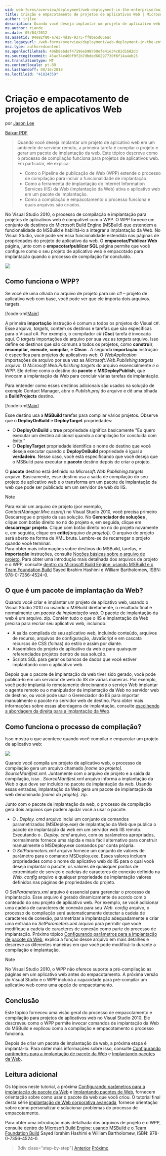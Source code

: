 ```yaml
---
uid: web-forms/overview/deployment/web-deployment-in-the-enterprise/building-and-packaging-web-application-projects
title: Criação e empacotamento de projetos de aplicativos Web | Microsoft Docs
author: jrjlee
description: Quando você deseja implantar um projeto de aplicativo web em um ambiente de servidor remoto, a primeira tarefa é compilar o projeto e gerar um ote de implantação da web...
ms.author: riande
ms.date: 05/04/2012
ms.assetid: 94e92f80-a7e3-4d18-9375-ff8be5d666ac
msc.legacyurl: /web-forms/overview/deployment/web-deployment-in-the-enterprise/building-and-packaging-web-application-projects
msc.type: authoredcontent
ms.openlocfilehash: 406b8e6daf47196eb98700efe41e34c02d5682d3
ms.sourcegitcommit: 45ac74e400f9f2b7dbded66297730f6f14a4eb25
ms.translationtype: MT
ms.contentlocale: pt-BR
ms.lasthandoff: 08/16/2018
ms.locfileid: "41824359"
---
```

<a name="building-and-packaging-web-application-projects"></a>Criação e empacotamento de projetos de aplicativos Web
====================
por [Jason Lee](https://github.com/jrjlee)

[Baixar PDF](https://msdnshared.blob.core.windows.net/media/MSDNBlogsFS/prod.evol.blogs.msdn.com/CommunityServer.Blogs.Components.WeblogFiles/00/00/00/63/56/8130.DeployingWebAppsInEnterpriseScenarios.pdf)

> Quando você deseja implantar um projeto de aplicativo web em um ambiente de servidor remoto, a primeira tarefa é compilar o projeto e gerar um pacote de implantação da web. Este tópico descreve como o processo de compilação funciona para projetos de aplicativos web. Em particular, ele explica:
> 
> - Como o Pipeline de publicação de Web (WPP) estende o processo de compilação para incluir a funcionalidade de implantação.
> - Como a ferramenta de implantação do Internet Information Services (IIS) da Web (implantação da Web) ativa o aplicativo web em um pacote de implantação.
> - Como a compilação e empacotamento o processo funciona e quais arquivos são criados.


No Visual Studio 2010, o processo de compilação e implantação para projetos de aplicativos web é compatível com o WPP. O WPP fornece um conjunto de destinos do Microsoft Build Engine (MSBuild) que estendem a funcionalidade do MSBuild e habilitá-lo a integrar a implantação da Web. No Visual Studio, você pode ver essa funcionalidade estendida nas páginas de propriedades do projeto de aplicativo da web. O **empacotar/Publicar Web** página, junto com o **empacotar/publicar SQL** página permite que você configure como o seu projeto de aplicativo web é empacotado para implantação quando o processo de compilação for concluído.

![](building-and-packaging-web-application-projects/_static/image1.png)

## <a name="how-does-the-wpp-work"></a>Como funciona o WPP?

Se você dê uma olhada no arquivo de projeto para um c# – projeto de aplicativo web com base, você pode ver que ele importa dois arquivos. targets.


[!code-xml[Main](building-and-packaging-web-application-projects/samples/sample1.xml)]


A primeira **importação** instrução é comum a todos os projetos do Visual c#. Esse arquivo, *targets*, contém os destinos e tarefas que são específicas para o Visual c#. Por exemplo, o compilador c# (**Csc**) tarefa é invocada aqui. O *targets* importações de arquivo por sua vez as *targets* arquivo. Isso define os destinos que são comuns a todos os projetos, como **construir**, **recompilar**, **execute**, **compilar**, e **Clean** . A segunda **importação** instrução é específica para projetos de aplicativos web. O *WebApplication* importações de arquivo por sua vez as *Microsoft.Web.Publishing.targets* arquivo. O *Microsoft.Web.Publishing.targets* do arquivo essencialmente *é* o WPP. Ele define como o destino do **pacote** e **MSDeployPublish**, que invocam a implantação da Web para concluir várias tarefas de implantação.

Para entender como esses destinos adicionais são usados na solução de exemplo Contact Manager, abra o *Publish.proj* do arquivo e dê uma olhada a **BuildProjects** destino.


[!code-xml[Main](building-and-packaging-web-application-projects/samples/sample2.xml)]


Esse destino usa a **MSBuild** tarefas para compilar vários projetos. Observe que o **DeployOnBuild** e **DeployTarget** propriedades:

- O **DeployOnBuild = true** propriedade significa basicamente "Eu quero executar um destino adicional quando a compilação for concluída com êxito."
- O **DeployTarget** propriedade identifica o nome do destino que você deseja executar quando o **DeployOnBuild** propriedade é igual a **verdadeiro**. Nesse caso, você está especificando que você deseja que o MSBuild para executar o **pacote** destino depois de criar o projeto.

O **pacote** destino está definido na *Microsoft.Web.Publishing.targets* arquivo. Basicamente, esse destino usa a saída de compilação do seu projeto de aplicativo web e o transforma em um pacote de implantação da web que pode ser publicado em um servidor de web do IIS.

> [!NOTE]
> Para exibir um arquivo de projeto (por exemplo, <em>ContactManager.Mvc.csproj</em>) no Visual Studio 2010, você precisa primeiro Descarregue o projeto da sua solução. No <strong>Gerenciador de soluções</strong> , clique com botão direito no nó do projeto e, em seguida, clique em <strong>descarregar projeto</strong>. Clique com botão direito no nó do projeto novamente e, em seguida, clique em <strong>edite</strong><em>[arquivo de projeto]</em>). O arquivo de projeto será aberto na forma de XML bruta. Lembre-se de recarregar o projeto quando você terminar.  
> Para obter mais informações sobre destinos do MSBuild, tarefas, e <strong>importação</strong> instruções, consulte [Noções básicas sobre o arquivo de projeto](understanding-the-project-file.md). Para obter uma introdução mais detalhada dos arquivos de projeto e o WPP, consulte [dentro do Microsoft Build Engine: usando MSBuild e o Team Foundation Build](http://amzn.com/0735645248) Sayed Ibrahim Hashimi e William Bartholomew, ISBN: 978-0-7356-4524-0.


## <a name="what-is-a-web-deployment-package"></a>O que é um pacote de implantação da Web?

Quando você criar e implantar um projeto de aplicativo web, usando o Visual Studio 2010 ou usando o MSBuild diretamente, o resultado final é normalmente um *pacote de implantação web*. O pacote de implantação da web é um arquivo. zip. Contém tudo o que o IIS e implantação da Web precisa para recriar seu aplicativo web, incluindo:

- A saída compilada do seu aplicativo web, incluindo conteúdo, arquivos de recurso, arquivos de configuração, JavaScript e em cascata recursos de CSS (folhas) do estilo e assim por diante.
- Assemblies do projeto de aplicativo da web e para quaisquer referenciados projetos dentro de sua solução.
- Scripts SQL para gerar os bancos de dados que você estiver implantando com o aplicativo web.

Depois que o pacote de implantação da web tiver sido gerado, você pode publicá-lo em um servidor de web do IIS de várias maneiras. Por exemplo, você pode implantá-lo remotamente direcionando o serviço Web implantar o agente remoto ou o manipulador de implantação da Web no servidor web de destino, ou você pode usar o Gerenciador do IIS para importar manualmente o pacote no servidor web de destino. Para obter mais informações sobre essas abordagens de implantação, consulte [escolhendo a abordagem da direita para a implantação da Web](../configuring-server-environments-for-web-deployment/choosing-the-right-approach-to-web-deployment.md).

## <a name="how-does-the-build-process-work"></a>Como funciona o processo de compilação?

Isso mostra o que acontece quando você compilar e empacotar um projeto de aplicativo web:

![](building-and-packaging-web-application-projects/_static/image2.png)

Quando você compila um projeto de aplicativo web, o processo de compilação gera um arquivo chamado *[nome do projeto]. SourceManifest.xml*. Juntamente com o arquivo de projeto e a saída da compilação, isso *. SourceManifest.xml* arquivo informa a implantação da Web o que deve ser incluído no pacote de implantação da web. Usando essas entradas, implantação da Web gera um pacote de implantação da web denominado *[nome do projeto]. zip*.

Junto com o pacote de implantação da web, o processo de compilação gera dois arquivos que podem ajudar você a usar o pacote:

- O *. Deploy. cmd* arquivo inclui um conjunto de comandos parametrizados (MSDeploy.exe) de implantação da Web que publica o pacote de implantação da web em um servidor web IIS remoto. Executando o *. Deploy. cmd* arquivo, com os parâmetros apropriados, normalmente fornece uma rápida e mais fácil alternativo para construir manualmente o MSDeploy.exe comandos por conta própria.
- O *SetParameters.xml* arquivo fornece um conjunto de valores de parâmetro para o comando MSDeploy.exe. Esses valores incluem propriedades como o nome do aplicativo web do IIS para o qual você deseja implantar o pacote, os valores de quaisquer pontos de extremidade de serviço e cadeias de caracteres de conexão definido na *Web. config* arquivo e qualquer propriedade de implantação valores definidos nas páginas de propriedades do projeto.

O *SetParameters.xml* arquivo é essencial para gerenciar o processo de implantação. Esse arquivo é gerado dinamicamente de acordo com o conteúdo do seu projeto de aplicativo web. Por exemplo, se você adicionar uma cadeia de caracteres de conexão para seu *Web. config* arquivo, o processo de compilação será automaticamente detectar a cadeia de caracteres de conexão, parametrizar a implantação adequadamente e criar uma entrada no  *SetParameters.xml* arquivo para permitir que você modifique a cadeia de caracteres de conexão como parte do processo de implantação. Próximo tópico [Configurando parâmetros para a implantação de pacote da Web](configuring-parameters-for-web-package-deployment.md), explica a função desse arquivo em mais detalhes e descreve as diferentes maneiras em que você pode modificá-lo durante a compilação e implantação.

> [!NOTE]
> No Visual Studio 2010, o WPP não oferece suporte a pré-compilação as páginas em um aplicativo web antes do empacotamento. A próxima versão do Visual Studio e o WPP incluirá a capacidade para pré-compilar um aplicativo web como uma opção de empacotamento.


## <a name="conclusion"></a>Conclusão

Este tópico forneceu uma visão geral do processo de empacotamento e compilação para projetos de aplicativos web no Visual Studio 2010. Ele descreveu como o WPP permite invocar comandos de implantação da Web do MSBuild e explicou como a compilação e empacotamento o processo funciona.

Depois de criar um pacote de implantação da web, a próxima etapa é implantá-lo. Para obter mais informações sobre isso, consulte [Configurando parâmetros para a implantação de pacote da Web](configuring-parameters-for-web-package-deployment.md) e [Implantando pacotes da Web](deploying-web-packages.md).

## <a name="further-reading"></a>Leitura adicional

Os tópicos neste tutorial, a próxima [Configurando parâmetros para a implantação de pacote da Web](configuring-parameters-for-web-package-deployment.md) e [Implantando pacotes de Web](deploying-web-packages.md), fornecem orientação sobre como usar o pacote da web que você criou. O tutorial final desta série [implantação de Web corporativa avançada](../advanced-enterprise-web-deployment/advanced-enterprise-web-deployment.md), fornece orientação sobre como personalizar e solucionar problemas do processo de empacotamento.

Para obter uma introdução mais detalhada dos arquivos de projeto e o WPP, consulte [dentro do Microsoft Build Engine: usando MSBuild e o Team Foundation Build](http://amzn.com/0735645248) Sayed Ibrahim Hashimi e William Bartholomew, ISBN: 978-0-7356-4524-0.

> [!div class="step-by-step"]
> [Anterior](understanding-the-build-process.md)
> [Próximo](configuring-parameters-for-web-package-deployment.md)
